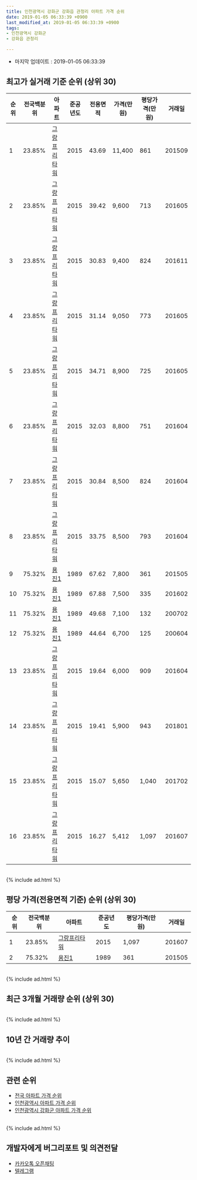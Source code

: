 ```yaml
---
title: 인천광역시 강화군 강화읍 관청리 아파트 가격 순위
date: 2019-01-05 06:33:39 +0900
last_modified_at: 2019-01-05 06:33:39 +0900
tags:
- 인천광역시 강화군
- 강화읍 관청리

---
```


* 마지막 업데이트 : 2019-01-05 06:33:39

## 최고가 실거래 기준 순위 (상위 30)


|순위|전국백분위|아파트|준공년도|전용면적|가격(만원)|평당가격(만원)|거래일|
|---|---|---|---|---|---|---|---|
|1|23.85%|[그랑프리타워](https://search.naver.com/search.naver?query=%EC%9D%B8%EC%B2%9C%EA%B4%91%EC%97%AD%EC%8B%9C+%EA%B0%95%ED%99%94%EA%B5%B0+%EA%B0%95%ED%99%94%EC%9D%8D+%EA%B4%80%EC%B2%AD%EB%A6%AC+%EA%B7%B8%EB%9E%91%ED%94%84%EB%A6%AC%ED%83%80%EC%9B%8C)|2015|43.69|11,400|861|201509|
|2|23.85%|[그랑프리타워](https://search.naver.com/search.naver?query=%EC%9D%B8%EC%B2%9C%EA%B4%91%EC%97%AD%EC%8B%9C+%EA%B0%95%ED%99%94%EA%B5%B0+%EA%B0%95%ED%99%94%EC%9D%8D+%EA%B4%80%EC%B2%AD%EB%A6%AC+%EA%B7%B8%EB%9E%91%ED%94%84%EB%A6%AC%ED%83%80%EC%9B%8C)|2015|39.42|9,600|713|201605|
|3|23.85%|[그랑프리타워](https://search.naver.com/search.naver?query=%EC%9D%B8%EC%B2%9C%EA%B4%91%EC%97%AD%EC%8B%9C+%EA%B0%95%ED%99%94%EA%B5%B0+%EA%B0%95%ED%99%94%EC%9D%8D+%EA%B4%80%EC%B2%AD%EB%A6%AC+%EA%B7%B8%EB%9E%91%ED%94%84%EB%A6%AC%ED%83%80%EC%9B%8C)|2015|30.83|9,400|824|201611|
|4|23.85%|[그랑프리타워](https://search.naver.com/search.naver?query=%EC%9D%B8%EC%B2%9C%EA%B4%91%EC%97%AD%EC%8B%9C+%EA%B0%95%ED%99%94%EA%B5%B0+%EA%B0%95%ED%99%94%EC%9D%8D+%EA%B4%80%EC%B2%AD%EB%A6%AC+%EA%B7%B8%EB%9E%91%ED%94%84%EB%A6%AC%ED%83%80%EC%9B%8C)|2015|31.14|9,050|773|201605|
|5|23.85%|[그랑프리타워](https://search.naver.com/search.naver?query=%EC%9D%B8%EC%B2%9C%EA%B4%91%EC%97%AD%EC%8B%9C+%EA%B0%95%ED%99%94%EA%B5%B0+%EA%B0%95%ED%99%94%EC%9D%8D+%EA%B4%80%EC%B2%AD%EB%A6%AC+%EA%B7%B8%EB%9E%91%ED%94%84%EB%A6%AC%ED%83%80%EC%9B%8C)|2015|34.71|8,900|725|201605|
|6|23.85%|[그랑프리타워](https://search.naver.com/search.naver?query=%EC%9D%B8%EC%B2%9C%EA%B4%91%EC%97%AD%EC%8B%9C+%EA%B0%95%ED%99%94%EA%B5%B0+%EA%B0%95%ED%99%94%EC%9D%8D+%EA%B4%80%EC%B2%AD%EB%A6%AC+%EA%B7%B8%EB%9E%91%ED%94%84%EB%A6%AC%ED%83%80%EC%9B%8C)|2015|32.03|8,800|751|201604|
|7|23.85%|[그랑프리타워](https://search.naver.com/search.naver?query=%EC%9D%B8%EC%B2%9C%EA%B4%91%EC%97%AD%EC%8B%9C+%EA%B0%95%ED%99%94%EA%B5%B0+%EA%B0%95%ED%99%94%EC%9D%8D+%EA%B4%80%EC%B2%AD%EB%A6%AC+%EA%B7%B8%EB%9E%91%ED%94%84%EB%A6%AC%ED%83%80%EC%9B%8C)|2015|30.84|8,500|824|201604|
|8|23.85%|[그랑프리타워](https://search.naver.com/search.naver?query=%EC%9D%B8%EC%B2%9C%EA%B4%91%EC%97%AD%EC%8B%9C+%EA%B0%95%ED%99%94%EA%B5%B0+%EA%B0%95%ED%99%94%EC%9D%8D+%EA%B4%80%EC%B2%AD%EB%A6%AC+%EA%B7%B8%EB%9E%91%ED%94%84%EB%A6%AC%ED%83%80%EC%9B%8C)|2015|33.75|8,500|793|201604|
|9|75.32%|[용진1](https://search.naver.com/search.naver?query=%EC%9D%B8%EC%B2%9C%EA%B4%91%EC%97%AD%EC%8B%9C+%EA%B0%95%ED%99%94%EA%B5%B0+%EA%B0%95%ED%99%94%EC%9D%8D+%EA%B4%80%EC%B2%AD%EB%A6%AC+%EC%9A%A9%EC%A7%841)|1989|67.62|7,800|361|201505|
|10|75.32%|[용진1](https://search.naver.com/search.naver?query=%EC%9D%B8%EC%B2%9C%EA%B4%91%EC%97%AD%EC%8B%9C+%EA%B0%95%ED%99%94%EA%B5%B0+%EA%B0%95%ED%99%94%EC%9D%8D+%EA%B4%80%EC%B2%AD%EB%A6%AC+%EC%9A%A9%EC%A7%841)|1989|67.88|7,500|335|201602|
|11|75.32%|[용진1](https://search.naver.com/search.naver?query=%EC%9D%B8%EC%B2%9C%EA%B4%91%EC%97%AD%EC%8B%9C+%EA%B0%95%ED%99%94%EA%B5%B0+%EA%B0%95%ED%99%94%EC%9D%8D+%EA%B4%80%EC%B2%AD%EB%A6%AC+%EC%9A%A9%EC%A7%841)|1989|49.68|7,100|132|200702|
|12|75.32%|[용진1](https://search.naver.com/search.naver?query=%EC%9D%B8%EC%B2%9C%EA%B4%91%EC%97%AD%EC%8B%9C+%EA%B0%95%ED%99%94%EA%B5%B0+%EA%B0%95%ED%99%94%EC%9D%8D+%EA%B4%80%EC%B2%AD%EB%A6%AC+%EC%9A%A9%EC%A7%841)|1989|44.64|6,700|125|200604|
|13|23.85%|[그랑프리타워](https://search.naver.com/search.naver?query=%EC%9D%B8%EC%B2%9C%EA%B4%91%EC%97%AD%EC%8B%9C+%EA%B0%95%ED%99%94%EA%B5%B0+%EA%B0%95%ED%99%94%EC%9D%8D+%EA%B4%80%EC%B2%AD%EB%A6%AC+%EA%B7%B8%EB%9E%91%ED%94%84%EB%A6%AC%ED%83%80%EC%9B%8C)|2015|19.64|6,000|909|201604|
|14|23.85%|[그랑프리타워](https://search.naver.com/search.naver?query=%EC%9D%B8%EC%B2%9C%EA%B4%91%EC%97%AD%EC%8B%9C+%EA%B0%95%ED%99%94%EA%B5%B0+%EA%B0%95%ED%99%94%EC%9D%8D+%EA%B4%80%EC%B2%AD%EB%A6%AC+%EA%B7%B8%EB%9E%91%ED%94%84%EB%A6%AC%ED%83%80%EC%9B%8C)|2015|19.41|5,900|943|201801|
|15|23.85%|[그랑프리타워](https://search.naver.com/search.naver?query=%EC%9D%B8%EC%B2%9C%EA%B4%91%EC%97%AD%EC%8B%9C+%EA%B0%95%ED%99%94%EA%B5%B0+%EA%B0%95%ED%99%94%EC%9D%8D+%EA%B4%80%EC%B2%AD%EB%A6%AC+%EA%B7%B8%EB%9E%91%ED%94%84%EB%A6%AC%ED%83%80%EC%9B%8C)|2015|15.07|5,650|1,040|201702|
|16|23.85%|[그랑프리타워](https://search.naver.com/search.naver?query=%EC%9D%B8%EC%B2%9C%EA%B4%91%EC%97%AD%EC%8B%9C+%EA%B0%95%ED%99%94%EA%B5%B0+%EA%B0%95%ED%99%94%EC%9D%8D+%EA%B4%80%EC%B2%AD%EB%A6%AC+%EA%B7%B8%EB%9E%91%ED%94%84%EB%A6%AC%ED%83%80%EC%9B%8C)|2015|16.27|5,412|1,097|201607|


<br>
{% include ad.html %}
<br>

## 평당 가격(전용면적 기준) 순위 (상위 30)


|순위|전국백분위|아파트|준공년도|평당가격(만원)|거래일|
|---|---|---|---|---|---|
|1|23.85%|[그랑프리타워](https://search.naver.com/search.naver?query=%EC%9D%B8%EC%B2%9C%EA%B4%91%EC%97%AD%EC%8B%9C+%EA%B0%95%ED%99%94%EA%B5%B0+%EA%B0%95%ED%99%94%EC%9D%8D+%EA%B4%80%EC%B2%AD%EB%A6%AC+%EA%B7%B8%EB%9E%91%ED%94%84%EB%A6%AC%ED%83%80%EC%9B%8C)|2015|1,097|201607|
|2|75.32%|[용진1](https://search.naver.com/search.naver?query=%EC%9D%B8%EC%B2%9C%EA%B4%91%EC%97%AD%EC%8B%9C+%EA%B0%95%ED%99%94%EA%B5%B0+%EA%B0%95%ED%99%94%EC%9D%8D+%EA%B4%80%EC%B2%AD%EB%A6%AC+%EC%9A%A9%EC%A7%841)|1989|361|201505|


<br>
{% include ad.html %}
<br>

## 최근 3개월 거래량 순위 (상위 30)


<div style="width:100%;">
    <canvas id="deal_count_ranking" height="250"></canvas>
</div>


<script>
new Chart(document.getElementById("deal_count_ranking"), {
    type: 'horizontalBar',
    data: {
        labels: ['그랑프리타워'],
        datasets: [{
            label: '실거래 수',
            data: [3],
            borderColor: "rgba(255, 0, 128, 1)",
            backgroundColor: "rgba(255, 0, 128, 0.5)",
            fill: false,
        }]
    },
    options: {
        responsive: true,
        title: {
            display: true,
            text: '최근 3개월 거래량 순위'
        },
        tooltips: {
            mode: 'index',
            intersect: false,
            callbacks: {
                title: function(tooltipItems, data) {
                    return "실거래 수:";
                },
                label: function(tooltipItem, data) {
                    return data.labels[tooltipItem.index] + ": " + tooltipItem.xLabel;
                }
            }
        },
        hover: {
            mode: 'nearest',
            intersect: true
        },
        scales: {
            xAxes: [{
                display: true,
                scaleLabel: {
                    display: true,
                    labelString: '실거래 수'
                },
                ticks: {
                    suggestedMin: 0,
                }
            }],
            yAxes: [{
                display: true,
                ticks: {
                    autoSkip: false,
                    callback: function(value, index, values) {
                        if (value.length > 15)
                            return value.substr(0, 13) + "...";
                        else
                            return value;
                    }
                },
                scaleLabel: {
                    display: false,
                }
            }]
        }
    }
});

</script>


<br>
{% include ad.html %}
<br>

## 10년 간 거래량 추이


<div style="width:100%;">
    <canvas id="deal_progress" height="250"></canvas>
</div>

<script>
new Chart(document.getElementById("deal_progress"), {
    type: 'line',
    data: {
        labels: ['200901','200902','200903','200904','200905','200906','200907','200908','200909','200910','200911','200912','201001','201002','201003','201004','201005','201006','201007','201008','201009','201010','201011','201012','201101','201102','201103','201104','201105','201106','201107','201108','201109','201110','201111','201112','201201','201202','201203','201204','201205','201206','201207','201208','201209','201210','201211','201212','201301','201302','201303','201304','201305','201306','201307','201308','201309','201310','201311','201312','201401','201402','201403','201404','201405','201406','201407','201408','201409','201410','201411','201412','201501','201502','201503','201504','201505','201506','201507','201508','201509','201510','201511','201512','201601','201602','201603','201604','201605','201606','201607','201608','201609','201610','201611','201612','201701','201702','201703','201704','201705','201706','201707','201708','201709','201710','201711','201712','201801','201802','201803','201804','201805','201806','201807','201808','201809','201810','201811','201812','201901'],
        datasets: [{
            label: '실거래 수',
            pointRadius: 1,
            data: [0, 0, 1, 1, 0, 1, 1, 0, 0, 0, 1, 0, 0, 0, 0, 0, 0, 0, 0, 0, 0, 1, 1, 0, 0, 1, 1, 0, 0, 0, 0, 0, 0, 0, 1, 0, 0, 0, 0, 0, 0, 0, 0, 0, 0, 0, 0, 0, 1, 0, 0, 1, 0, 0, 0, 0, 0, 0, 0, 0, 0, 0, 0, 0, 0, 0, 0, 0, 0, 1, 0, 1, 0, 0, 0, 0, 1, 1, 0, 1, 2, 1, 0, 0, 0, 1, 0, 11, 25, 7, 8, 2, 3, 2, 2, 4, 5, 3, 3, 0, 0, 2, 1, 1, 0, 0, 1, 1, 1, 0, 3, 0, 1, 1, 3, 1, 4, 0, 3, 0, 0],
            borderColor: "rgba(255, 201, 14, 1)",
            backgroundColor: "rgba(255, 201, 14, 0.5)",
            fill: true,
        }]
    },
    options: {
        responsive: true,
        title: {
            display: true,
            text: '10년간 거래량 추이'
        },
        tooltips: {
            mode: 'index',
            intersect: false,
        },
        hover: {
            mode: 'nearest',
            intersect: true
        },
        scales: {
            xAxes: [{
                display: true,
                scaleLabel: {
                    display: true,
                    labelString: '년/월'
                }
            }],
            yAxes: [{
                display: true,
                ticks: {
                    suggestedMin: 0,
                },
                scaleLabel: {
                    display: true,
                    labelString: '실거래 수'
                }
            }]
        }
    }
});

</script>


<br>
{% include ad.html %}
<br>

## 관련 순위

- [전국 아파트 가격 순위](https://inasie.github.io/apt-ranking/전국)
- [인천광역시 아파트 가격 순위](https://inasie.github.io/apt-ranking/인천광역시)
- [인천광역시 강화군 아파트 가격 순위](https://inasie.github.io/apt-ranking/인천광역시-강화군)


<br>
{% include ad.html %}
<br>

## 개발자에게 버그리포트 및 의견전달

- [카카오톡 오픈채팅](https://open.kakao.com/o/gLJUAP4)
- [텔레그램](https://t.me/inasie)

